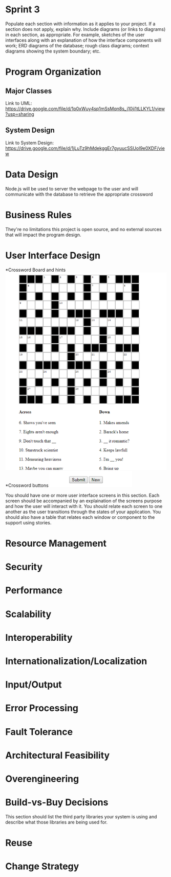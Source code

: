 # Sprint 3

Populate each section with information as it applies to your project. If a section does not apply, explain why. Include diagrams (or links to diagrams) in each section, as appropriate. For example, sketches of the user interfaces along with an explanation of how the interface components will work; ERD diagrams of the database; rough class diagrams; context diagrams showing the system boundary; etc.

# Program Organization

## Major Classes
Link to UML: https://drive.google.com/file/d/1p0xWuy4sp1mSsMqn8s_j10ji1tLLKYL1/view?usp=sharing
## System Design
Link to System Design: https://drive.google.com/file/d/1jLuTz9hMdekggEr7gyuucSSUol9e0XDF/view

# Data Design
Node.js will be used to server the webpage to the user and will communicate with the database to retrieve the appropriate crossword

# Business Rules
They're no limitations this project is open source, and no external sources that will impact the program design.

# User Interface Design
*Crossword Board and hints
![alt text](https://github.com/jin0s/Crossing-Words/blob/master/Sprint%203/Design%20Documents/Capture.PNG)
*Crossword buttons
![alt text](https://github.com/jin0s/Crossing-Words/blob/master/Sprint%203/Design%20Documents/Capture2.PNG)

You should have one or more user interface screens in this section. Each screen should be accompanied by an explaination of the screens purpose and how the user will interact with it. You should relate each screen to one another as the user transitions through the states of your application. You should also have a table that relates each window or component to the support using stories. 

# Resource Management

# Security

# Performance

# Scalability

# Interoperability

# Internationalization/Localization

# Input/Output

# Error Processing

# Fault Tolerance

# Architectural Feasibility

# Overengineering

# Build-vs-Buy Decisions

This section should list the third party libraries your system is using and describe what those libraries are being used for.

# Reuse

# Change Strategy